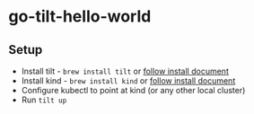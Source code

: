 # go-tilt-hello-world

## Setup
- Install tilt - `brew install tilt` or [follow install document](https://docs.tilt.dev/install.html)
- Install kind - `brew install kind` or [follow install document](https://kind.sigs.k8s.io/docs/user/quick-start)
- Configure kubectl to point at kind (or any other local cluster)
- Run `tilt up`
